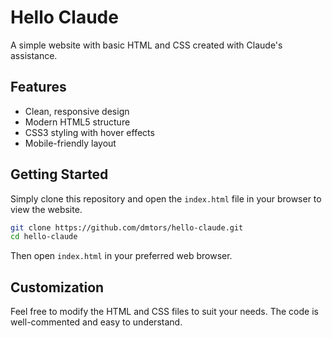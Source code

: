 # Hello Claude

A simple website with basic HTML and CSS created with Claude's assistance.

## Features

- Clean, responsive design
- Modern HTML5 structure
- CSS3 styling with hover effects
- Mobile-friendly layout

## Getting Started

Simply clone this repository and open the `index.html` file in your browser to view the website.

```bash
git clone https://github.com/dmtors/hello-claude.git
cd hello-claude
```

Then open `index.html` in your preferred web browser.

## Customization

Feel free to modify the HTML and CSS files to suit your needs. The code is well-commented and easy to understand.
